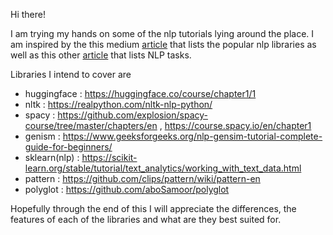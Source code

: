 Hi there!

I am trying my hands on some of the nlp tutorials lying around the place. I am inspired by the this medium [article](https://medium.com/activewizards-machine-learning-company/comparison-of-top-6-python-nlp-libraries-c4ce160237eb) that lists the popular nlp libraries as well as this other [article](https://12ft.io/proxy?&q=https%3A%2F%2Fmedium.com%2F%40miranthaj%2F25-nlp-tasks-at-a-glance-52e3fdff32e2) that lists NLP tasks.

Libraries I intend to cover are
- huggingface : https://huggingface.co/course/chapter1/1
- nltk : https://realpython.com/nltk-nlp-python/
- spacy : https://github.com/explosion/spacy-course/tree/master/chapters/en , https://course.spacy.io/en/chapter1
- genism : https://www.geeksforgeeks.org/nlp-gensim-tutorial-complete-guide-for-beginners/
- sklearn(nlp) : https://scikit-learn.org/stable/tutorial/text_analytics/working_with_text_data.html
- pattern :  https://github.com/clips/pattern/wiki/pattern-en
- polyglot : https://github.com/aboSamoor/polyglot

Hopefully through the end of this I will appreciate the differences, the features of each of the libraries and what are they best suited for.